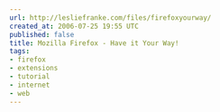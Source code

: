 ```yaml
---
url: http://lesliefranke.com/files/firefoxyourway/
created_at: 2006-07-25 19:55 UTC
published: false
title: Mozilla Firefox - Have it Your Way!
tags:
- firefox
- extensions
- tutorial
- internet
- web
---
```



